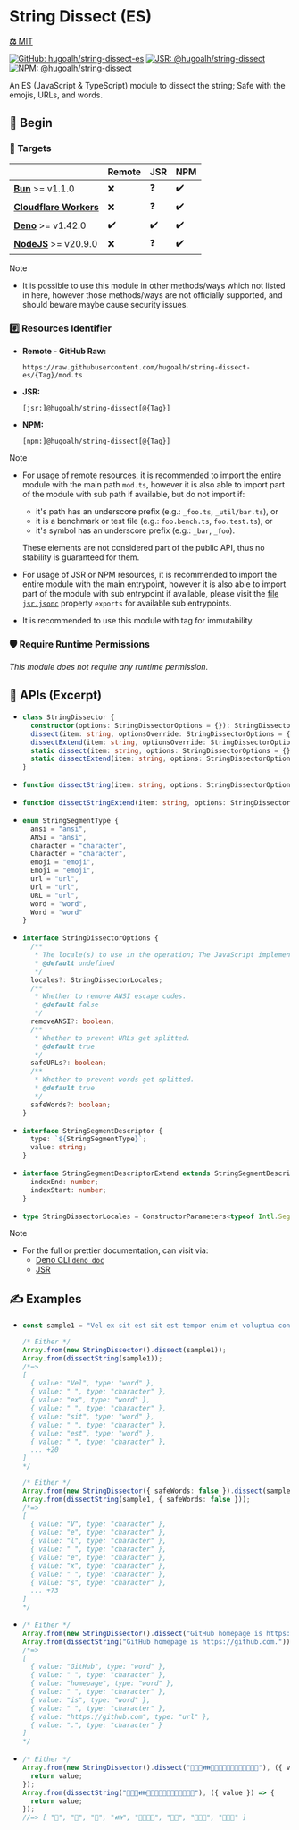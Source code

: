 # String Dissect (ES)

[**⚖️** MIT](./LICENSE.md)

[![GitHub: hugoalh/string-dissect-es](https://img.shields.io/github/v/release/hugoalh/string-dissect-es?label=hugoalh/string-dissect-es&labelColor=181717&logo=github&logoColor=ffffff&sort=semver&style=flat "GitHub: hugoalh/string-dissect-es")](https://github.com/hugoalh/string-dissect-es)
[![JSR: @hugoalh/string-dissect](https://img.shields.io/jsr/v/@hugoalh/string-dissect?label=@hugoalh/string-dissect&labelColor=F7DF1E&logo=jsr&logoColor=000000&style=flat "JSR: @hugoalh/string-dissect")](https://jsr.io/@hugoalh/string-dissect)
[![NPM: @hugoalh/string-dissect](https://img.shields.io/npm/v/@hugoalh/string-dissect?label=@hugoalh/string-dissect&labelColor=CB3837&logo=npm&logoColor=ffffff&style=flat "NPM: @hugoalh/string-dissect")](https://www.npmjs.com/package/@hugoalh/string-dissect)

An ES (JavaScript & TypeScript) module to dissect the string; Safe with the emojis, URLs, and words.

## 🔰 Begin

### 🎯 Targets

|  | **Remote** | **JSR** | **NPM** |
|:--|:--|:--|:--|
| **[Bun](https://bun.sh/)** >= v1.1.0 | ❌ | ❓ | ✔️ |
| **[Cloudflare Workers](https://workers.cloudflare.com/)** | ❌ | ❓ | ✔️ |
| **[Deno](https://deno.land/)** >= v1.42.0 | ✔️ | ✔️ | ✔️ |
| **[NodeJS](https://nodejs.org/)** >= v20.9.0 | ❌ | ❓ | ✔️ |

> [!NOTE]
> - It is possible to use this module in other methods/ways which not listed in here, however those methods/ways are not officially supported, and should beware maybe cause security issues.

### #️⃣ Resources Identifier

- **Remote - GitHub Raw:**
  ```
  https://raw.githubusercontent.com/hugoalh/string-dissect-es/{Tag}/mod.ts
  ```
- **JSR:**
  ```
  [jsr:]@hugoalh/string-dissect[@{Tag}]
  ```
- **NPM:**
  ```
  [npm:]@hugoalh/string-dissect[@{Tag}]
  ```

> [!NOTE]
> - For usage of remote resources, it is recommended to import the entire module with the main path `mod.ts`, however it is also able to import part of the module with sub path if available, but do not import if:
>
>   - it's path has an underscore prefix (e.g.: `_foo.ts`, `_util/bar.ts`), or
>   - it is a benchmark or test file (e.g.: `foo.bench.ts`, `foo.test.ts`), or
>   - it's symbol has an underscore prefix (e.g.: `_bar`, `_foo`).
>
>   These elements are not considered part of the public API, thus no stability is guaranteed for them.
> - For usage of JSR or NPM resources, it is recommended to import the entire module with the main entrypoint, however it is also able to import part of the module with sub entrypoint if available, please visit the [file `jsr.jsonc`](./jsr.jsonc) property `exports` for available sub entrypoints.
> - It is recommended to use this module with tag for immutability.

### 🛡️ Require Runtime Permissions

*This module does not require any runtime permission.*

## 🧩 APIs (Excerpt)

- ```ts
  class StringDissector {
    constructor(options: StringDissectorOptions = {}): StringDissector;
    dissect(item: string, optionsOverride: StringDissectorOptions = {}): Generator<StringSegmentDescriptor>;
    dissectExtend(item: string, optionsOverride: StringDissectorOptions = {}): Generator<StringSegmentDescriptorExtend>;
    static dissect(item: string, options: StringDissectorOptions = {}): Generator<StringSegmentDescriptor>;
    static dissectExtend(item: string, options: StringDissectorOptions = {}): Generator<StringSegmentDescriptorExtend>;
  }
  ```
- ```ts
  function dissectString(item: string, options: StringDissectorOptions = {}): Generator<StringSegmentDescriptor>;
  ```
- ```ts
  function dissectStringExtend(item: string, options: StringDissectorOptions = {}): Generator<StringSegmentDescriptorExtend>;
  ```
- ```ts
  enum StringSegmentType {
    ansi = "ansi",
    ANSI = "ansi",
    character = "character",
    Character = "character",
    emoji = "emoji",
    Emoji = "emoji",
    url = "url",
    Url = "url",
    URL = "url",
    word = "word",
    Word = "word"
  }
  ```
- ```ts
  interface StringDissectorOptions {
    /**
     * The locale(s) to use in the operation; The JavaScript implementation examines locales, and then computes a locale it understands that comes closest to satisfying the expressed preference. By default, the implementation's default locale will be used. For more information, please visit https://developer.mozilla.org/en-US/docs/Web/JavaScript/Reference/Global_Objects/Intl#locales_argument.
     * @default undefined
     */
    locales?: StringDissectorLocales;
    /**
     * Whether to remove ANSI escape codes.
     * @default false
     */
    removeANSI?: boolean;
    /**
     * Whether to prevent URLs get splitted.
     * @default true
     */
    safeURLs?: boolean;
    /**
     * Whether to prevent words get splitted.
     * @default true
     */
    safeWords?: boolean;
  }
  ```
- ```ts
  interface StringSegmentDescriptor {
    type: `${StringSegmentType}`;
    value: string;
  }
  ```
- ```ts
  interface StringSegmentDescriptorExtend extends StringSegmentDescriptor {
    indexEnd: number;
    indexStart: number;
  }
  ```
- ```ts
  type StringDissectorLocales = ConstructorParameters<typeof Intl.Segmenter>[0];
  ```

> [!NOTE]
> - For the full or prettier documentation, can visit via:
>   - [Deno CLI `deno doc`](https://docs.deno.com/runtime/reference/cli/documentation_generator/)
>   - [JSR](https://jsr.io/@hugoalh/string-dissect)

## ✍️ Examples

- ```ts
  const sample1 = "Vel ex sit est sit est tempor enim et voluptua consetetur gubergren gubergren ut.";

  /* Either */
  Array.from(new StringDissector().dissect(sample1));
  Array.from(dissectString(sample1));
  /*=>
  [
    { value: "Vel", type: "word" },
    { value: " ", type: "character" },
    { value: "ex", type: "word" },
    { value: " ", type: "character" },
    { value: "sit", type: "word" },
    { value: " ", type: "character" },
    { value: "est", type: "word" },
    { value: " ", type: "character" },
    ... +20
  ]
  */

  /* Either */
  Array.from(new StringDissector({ safeWords: false }).dissect(sample1));
  Array.from(dissectString(sample1, { safeWords: false }));
  /*=>
  [
    { value: "V", type: "character" },
    { value: "e", type: "character" },
    { value: "l", type: "character" },
    { value: " ", type: "character" },
    { value: "e", type: "character" },
    { value: "x", type: "character" },
    { value: " ", type: "character" },
    { value: "s", type: "character" },
    ... +73
  ]
  */
  ```
- ```ts
  /* Either */
  Array.from(new StringDissector().dissect("GitHub homepage is https://github.com."));
  Array.from(dissectString("GitHub homepage is https://github.com."));
  /*=>
  [
    { value: "GitHub", type: "word" },
    { value: " ", type: "character" },
    { value: "homepage", type: "word" },
    { value: " ", type: "character" },
    { value: "is", type: "word" },
    { value: " ", type: "character" },
    { value: "https://github.com", type: "url" },
    { value: ".", type: "character" }
  ]
  */
  ```
- ```ts
  /* Either */
  Array.from(new StringDissector().dissect("🤝💑💏👪👨‍👩‍👧‍👦👩‍👦👩‍👧‍👦🧑‍🤝‍🧑"), ({ value }) => {
    return value;
  });
  Array.from(dissectString("🤝💑💏👪👨‍👩‍👧‍👦👩‍👦👩‍👧‍👦🧑‍🤝‍🧑"), ({ value }) => {
    return value;
  });
  //=> [ "🤝", "💑", "💏", "👪", "👨‍👩‍👧‍👦", "👩‍👦", "👩‍👧‍👦", "🧑‍🤝‍🧑" ]
  ```
